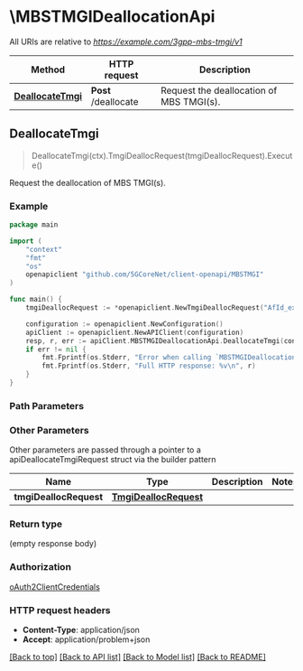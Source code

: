 # \MBSTMGIDeallocationApi

All URIs are relative to *https://example.com/3gpp-mbs-tmgi/v1*

Method | HTTP request | Description
------------- | ------------- | -------------
[**DeallocateTmgi**](MBSTMGIDeallocationApi.md#DeallocateTmgi) | **Post** /deallocate | Request the deallocation of MBS TMGI(s).



## DeallocateTmgi

> DeallocateTmgi(ctx).TmgiDeallocRequest(tmgiDeallocRequest).Execute()

Request the deallocation of MBS TMGI(s).

### Example

```go
package main

import (
    "context"
    "fmt"
    "os"
    openapiclient "github.com/5GCoreNet/client-openapi/MBSTMGI"
)

func main() {
    tmgiDeallocRequest := *openapiclient.NewTmgiDeallocRequest("AfId_example", []openapiclient.Tmgi{*openapiclient.NewTmgi("MbsServiceId_example", *openapiclient.NewPlmnId("Mcc_example", "Mnc_example"))}) // TmgiDeallocRequest | 

    configuration := openapiclient.NewConfiguration()
    apiClient := openapiclient.NewAPIClient(configuration)
    resp, r, err := apiClient.MBSTMGIDeallocationApi.DeallocateTmgi(context.Background()).TmgiDeallocRequest(tmgiDeallocRequest).Execute()
    if err != nil {
        fmt.Fprintf(os.Stderr, "Error when calling `MBSTMGIDeallocationApi.DeallocateTmgi``: %v\n", err)
        fmt.Fprintf(os.Stderr, "Full HTTP response: %v\n", r)
    }
}
```

### Path Parameters



### Other Parameters

Other parameters are passed through a pointer to a apiDeallocateTmgiRequest struct via the builder pattern


Name | Type | Description  | Notes
------------- | ------------- | ------------- | -------------
 **tmgiDeallocRequest** | [**TmgiDeallocRequest**](TmgiDeallocRequest.md) |  | 

### Return type

 (empty response body)

### Authorization

[oAuth2ClientCredentials](../README.md#oAuth2ClientCredentials)

### HTTP request headers

- **Content-Type**: application/json
- **Accept**: application/problem+json

[[Back to top]](#) [[Back to API list]](../README.md#documentation-for-api-endpoints)
[[Back to Model list]](../README.md#documentation-for-models)
[[Back to README]](../README.md)

